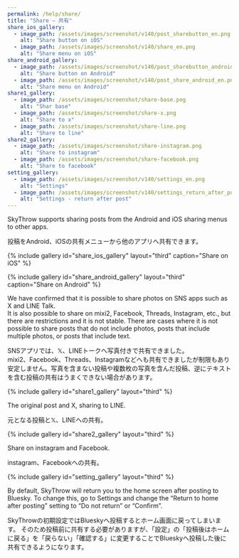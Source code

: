 ```yaml
---
permalink: /help/share/
title: "Share – 共有"
share_ios_gallery:
  - image_path: /assets/images/screenshot/v140/post_sharebutton_en.png
    alt: "Share button on iOS"
  - image_path: /assets/images/screenshot/v140/share_en.png
    alt: "Share menu on iOS"
share_android_gallery:
  - image_path: /assets/images/screenshot/v140/post_sharebutton_android_en.png
    alt: "Share button on Android"
  - image_path: /assets/images/screenshot/v140/post_share_android_en.png
    alt: "Share menu on Android"
share1_gallery:
  - image_path: /assets/images/screenshot/share-base.png
    alt: "Shar base"
  - image_path: /assets/images/screenshot/share-x.png
    alt: "Share to x"
  - image_path: /assets/images/screenshot/share-line.png
    alt: "Share to line"
share2_gallery:
  - image_path: /assets/images/screenshot/share-instagram.png
    alt: "Share to instagram"
  - image_path: /assets/images/screenshot/share-facebook.png
    alt: "Share to facebook"
setting_gallery:
  - image_path: /assets/images/screenshot/v140/settings_en.png
    alt: "Settings"
  - image_path: /assets/images/screenshot/v140/settings_return_after_post_en.png
    alt: "Settings - return after post"
---
```


SkyThrow supports sharing posts from the Android and iOS sharing menus to other apps.

投稿をAndroid、iOSの共有メニューから他のアプリへ共有できます。

{% include gallery id="share_ios_gallery" layout="third" caption="Share on iOS" %}

{% include gallery id="share_android_gallery" layout="third" caption="Share on Android" %}

We have confirmed that it is possible to share photos on SNS apps such as X and LINE Talk.  
It is also possible to share on mixi2, Facebook, Threads, Instagram, etc., but there are restrictions and it is not stable. There are cases where it is not possible to share posts that do not include photos, posts that include multiple photos, or posts that include text.

SNSアプリでは、𝕏、LINEトークへ写真付きで共有できました。  
mixi2、Facebook、Threads、Instagramなどへも共有できましたが制限もあり安定しません。写真を含まない投稿や複数枚の写真を含んだ投稿、逆にテキストを含む投稿の共有はうまくできない場合があります。

{% include gallery id="share1_gallery" layout="third" %}

The original post and X, sharing to LINE.

元となる投稿と𝕏、LINEへの共有。

{% include gallery id="share2_gallery" layout="third" %}

Share on instagram and Facebook.

instagram、Facebookへの共有。

{% include gallery id="setting_gallery" layout="third" %}

By default, SkyThrow will return you to the home screen after posting to Bluesky.
To change this, go to Settings and change the “Return to home after posting” setting to “Do not return” or “Confirm”.

SkyThrowの初期設定ではBlueskyへ投稿するとホーム画面に戻ってしまいます。
そのため投稿前に共有する必要がありますが、「設定」の「投稿後はホームに戻る」を「戻らない」「確認する」に変更することでBlueskyへ投稿した後に共有できるようになります。
